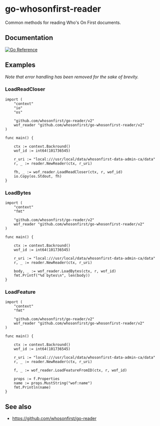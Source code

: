 # go-whosonfirst-reader

Common methods for reading Who's On First documents.

## Documentation

[![Go Reference](https://pkg.go.dev/badge/github.com/whosonfirst/go-whosonfirst-reader.svg)](https://pkg.go.dev/github.com/whosonfirst/go-whosonfirst-reader)

## Examples

_Note that error handling has been removed for the sake of brevity._

### LoadReadCloser

```
import (
	"context"
	"io"
	"os"

	"github.com/whosonfirst/go-reader/v2"
	wof_reader "github.com/whosonfirst/go-whosonfirst-reader/v2"
)

func main() {

	ctx := context.Backround()
	wof_id := int64(101736545)

	r_uri := "local:///usr/local/data/whosonfirst-data-admin-ca/data"
	r, _ := reader.NewReader(ctx, r_uri)

	fh, _ := wof_reader.LoadReadCloser(ctx, r, wof_id)
	io.Copy(os.Stdout, fh)
}
```

### LoadBytes

```
import (
	"context"
	"fmt"
	
	"github.com/whosonfirst/go-reader/v2"
	wof_reader "github.com/whosonfirst/go-whosonfirst-reader/v2"
)

func main() {

	ctx := context.Backround()
	wof_id := int64(101736545)

	r_uri := "local:///usr/local/data/whosonfirst-data-admin-ca/data"
	r, _ := reader.NewReader(ctx, r_uri)

	body, _ := wof_reader.LoadBytes(ctx, r, wof_id)
	fmt.Printf("%d bytes\n", len(body))
}
```

### LoadFeature

```
import (
	"context"
	"fmt"
	
	"github.com/whosonfirst/go-reader/v2"
	wof_reader "github.com/whosonfirst/go-whosonfirst-reader/v2"	
)

func main() {

	ctx := context.Backround()
	wof_id := int64(101736545)

	r_uri := "local:///usr/local/data/whosonfirst-data-admin-ca/data"
	r, _ := reader.NewReader(ctx, r_uri)

	f, _ := wof_reader.LoadFeatureFromID(ctx, r, wof_id)

	props := f.Properties
	name := props.MustString("wof:name")
	fmt.Println(name)
}
```

## See also

* https://github.com/whosonfirst/go-reader